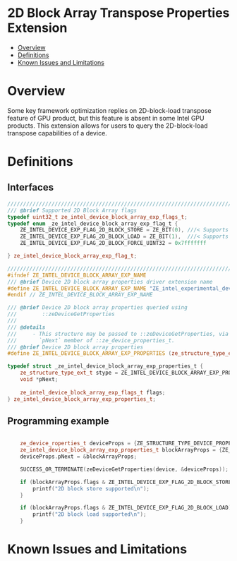 <!---

Copyright (C) 2024 Intel Corporation

SPDX-License-Identifier: MIT

-->

# 2D Block Array Transpose Properties Extension

* [Overview](#Overview)
* [Definitions](#Definitions)
* [Known Issues and Limitations](#Known-Issues-and-Limitations)

# Overview

Some key framework optimization replies on 2D-block-load transpose feature of GPU product, but this feature is absent in some Intel GPU products. 
This extension allows for users to query the 2D-block-load transpose capabilities of a device.

# Definitions

## Interfaces

```cpp
///////////////////////////////////////////////////////////////////////////////
/// @brief Supported 2D Block Array flags
typedef uint32_t ze_intel_device_block_array_exp_flags_t;
typedef enum _ze_intel_device_block_array_exp_flag_t {
    ZE_INTEL_DEVICE_EXP_FLAG_2D_BLOCK_STORE = ZE_BIT(0), ///< Supports store operation
    ZE_INTEL_DEVICE_EXP_FLAG_2D_BLOCK_LOAD = ZE_BIT(1),  ///< Supports load operation
    ZE_INTEL_DEVICE_EXP_FLAG_2D_BLOCK_FORCE_UINT32 = 0x7fffffff

} ze_intel_device_block_array_exp_flag_t;

///////////////////////////////////////////////////////////////////////////////
#ifndef ZE_INTEL_DEVICE_BLOCK_ARRAY_EXP_NAME
/// @brief Device 2D block array properties driver extension name
#define ZE_INTEL_DEVICE_BLOCK_ARRAY_EXP_NAME "ZE_intel_experimental_device_block_array_properties"
#endif // ZE_INTEL_DEVICE_BLOCK_ARRAY_EXP_NAME

/// @brief Device 2D block array properties queried using
///        ::zeDeviceGetProperties
///
/// @details
///     - This structure may be passed to ::zeDeviceGetProperties, via
///       `pNext` member of ::ze_device_properties_t.
/// @brief Device 2D block array properties
#define ZE_INTEL_DEVICE_BLOCK_ARRAY_EXP_PROPERTIES (ze_structure_type_ext_t)0x00030007

typedef struct _ze_intel_device_block_array_exp_properties_t {
    ze_structure_type_ext_t stype = ZE_INTEL_DEVICE_BLOCK_ARRAY_EXP_PROPERTIES; ///< [in] type of this structure
    void *pNext;                                                                ///< [in,out][optional] must be null or a pointer to an extension-specific
                                                                            ///< structure (i.e. contains sType and pNext).
    ze_intel_device_block_array_exp_flags_t flags;                          ///< [out] 0 (none) or a valid combination of ::ze_intel_device_block_array_exp_flag_t
} ze_intel_device_block_array_exp_properties_t;
```

## Programming example

```cpp

    ze_device_roperties_t deviceProps = {ZE_STRUCTURE_TYPE_DEVICE_PROPERTIES};
    ze_intel_device_block_array_exp_properties_t blockArrayProps = {ZE_INTEL_DEVICE_BLOCK_ARRAY_EXP_PROPERTIES};
    deviceProps.pNext = &blockArrayProps;

    SUCCESS_OR_TERMINATE(zeDeviceGetProperties(device, &deviceProps));

    if (blockArrayProps.flags & ZE_INTEL_DEVICE_EXP_FLAG_2D_BLOCK_STORE) {
        printf("2D block store supported\n");
    }

    if (blockArrayProps.flags & ZE_INTEL_DEVICE_EXP_FLAG_2D_BLOCK_LOAD) {
        printf("2D block load supported\n");
    }

```

# Known Issues and Limitations

